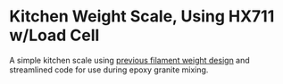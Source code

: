 # Kitchen Weight Scale, Using HX711 w/Load Cell

A simple kitchen scale using <a href="https://github.com/kennethrrosen/Filament-Remaining-Scale">previous filament weight design</a> and streamlined code for use during epoxy granite mixing.
